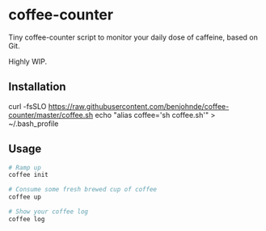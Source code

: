 # coffee-counter

Tiny coffee-counter script to monitor your daily dose of caffeine, based on Git.

Highly WIP.

## Installation

curl -fsSLO https://raw.githubusercontent.com/benjohnde/coffee-counter/master/coffee.sh
echo "alias coffee='sh coffee.sh'" > ~/.bash_profile

## Usage

```bash
# Ramp up
coffee init

# Consume some fresh brewed cup of coffee
coffee up

# Show your coffee log
coffee log
```
